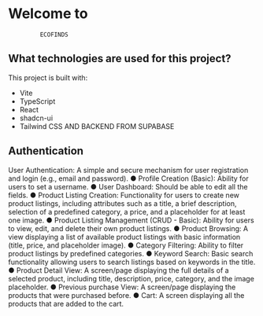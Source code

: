 # Welcome to 
             ECOFINDS
             
## What technologies are used for this project?

This project is built with:

- Vite
- TypeScript
- React
- shadcn-ui
- Tailwind CSS
AND BACKEND FROM SUPABASE
## Authentication 

User Authentication: A simple and secure mechanism for user registration and
login (e.g., email and password).
● Profile Creation (Basic): Ability for users to set a username.
● User Dashboard: Should be able to edit all the fields.
● Product Listing Creation: Functionality for users to create new product listings,
including attributes such as a title, a brief description, selection of a predefined
category, a price, and a placeholder for at least one image.
● Product Listing Management (CRUD - Basic): Ability for users to view, edit,
and delete their own product listings.
● Product Browsing: A view displaying a list of available product listings with
basic information (title, price, and placeholder image).
● Category Filtering: Ability to filter product listings by predefined categories.
● Keyword Search: Basic search functionality allowing users to search listings
based on keywords in the title.
● Product Detail View: A screen/page displaying the full details of a selected
product, including title, description, price, category, and the image placeholder.
● Previous purchase View: A screen/page displaying the products that were
purchased before.
● Cart: A screen displaying all the products that are added to the cart.
